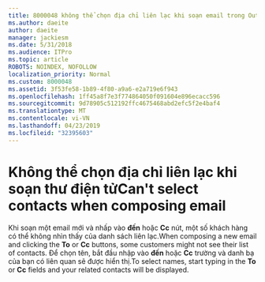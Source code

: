 ```yaml
---
title: 8000048 không thể chọn địa chỉ liên lạc khi soạn email trong Outlook.com
ms.author: daeite
author: daeite
manager: jackiesm
ms.date: 5/31/2018
ms.audience: ITPro
ms.topic: article
ROBOTS: NOINDEX, NOFOLLOW
localization_priority: Normal
ms.custom: 8000048
ms.assetid: 3f53fe58-1b89-4f80-a9a6-e2a719e6f943
ms.openlocfilehash: 1ff45a8f7e3f774864050f091604e896ecacc596
ms.sourcegitcommit: 9d78905c512192ffc4675468abd2efc5f2e4baf4
ms.translationtype: MT
ms.contentlocale: vi-VN
ms.lasthandoff: 04/23/2019
ms.locfileid: "32395603"
---
```

# <a name="cant-select-contacts-when-composing-email"></a><span data-ttu-id="6a4be-102">Không thể chọn địa chỉ liên lạc khi soạn thư điện tử</span><span class="sxs-lookup"><span data-stu-id="6a4be-102">Can't select contacts when composing email</span></span>

<span data-ttu-id="6a4be-103">Khi soạn một email mới và nhấp vào **đến** hoặc **Cc** nút, một số khách hàng có thể không nhìn thấy của danh sách liên lạc.</span><span class="sxs-lookup"><span data-stu-id="6a4be-103">When composing a new email and clicking the **To** or **Cc** buttons, some customers might not see their list of contacts.</span></span> <span data-ttu-id="6a4be-104">Để chọn tên, bắt đầu nhập vào **đến** hoặc **Cc** trường và danh bạ của bạn có liên quan sẽ được hiển thị.</span><span class="sxs-lookup"><span data-stu-id="6a4be-104">To select names, start typing in the **To** or **Cc** fields and your related contacts will be displayed.</span></span> 
  

